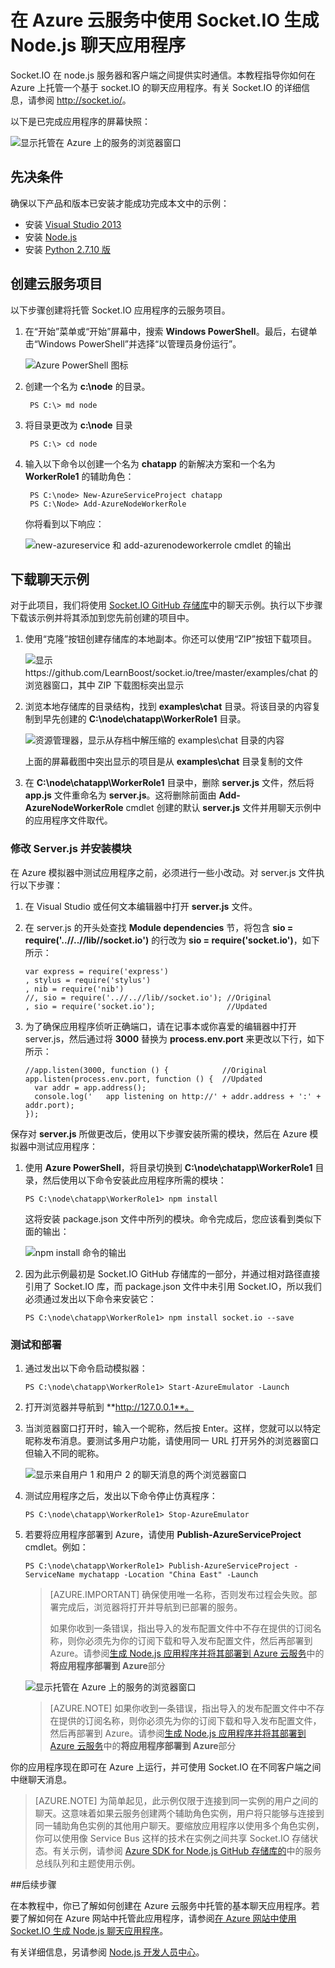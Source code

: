 <properties 
	pageTitle="使用 Socket.io 构建 Node.js 应用程序 | Azure" 
	description="了解如何在 Azure 上托管的 node.js 应用程序中使用 socket.io。" 
	services="cloud-services" 
	documentationCenter="nodejs" 
	authors="rmcmurray" 
	manager="wpickett" 
	editor=""/>

<tags 
	ms.service="cloud-services" 
	ms.date="05/04/2016" 
	wacn.date="05/31/2016"/>

# 在 Azure 云服务中使用 Socket.IO 生成 Node.js 聊天应用程序

Socket.IO 在 node.js 服务器和客户端之间提供实时通信。本教程指导你如何在 Azure 上托管一个基于 socket.IO 的聊天应用程序。有关 Socket.IO 的详细信息，请参阅 <http://socket.io/>。

以下是已完成应用程序的屏幕快照：

![显示托管在 Azure 上的服务的浏览器窗口][completed-app]

## 先决条件

确保以下产品和版本已安装才能成功完成本文中的示例：

* 安装 [Visual Studio 2013](https://www.visualstudio.com/zh-cn/downloads/download-visual-studio-vs.aspx)
* 安装 [Node.js](https://nodejs.org/download)
* 安装 [Python 2.7.10 版](https://www.python.org)

## 创建云服务项目

以下步骤创建将托管 Socket.IO 应用程序的云服务项目。

1. 在“开始”菜单或“开始”屏幕中，搜索 **Windows PowerShell**。最后，右键单击“Windows PowerShell”并选择“以管理员身份运行”。

	![Azure PowerShell 图标][powershell-menu]

2. 创建一个名为 **c:\\node** 的目录。
 
		PS C:\> md node

3. 将目录更改为 **c:\\node** 目录
 
		PS C:\> cd node

4. 输入以下命令以创建一个名为 **chatapp** 的新解决方案和一个名为 **WorkerRole1** 的辅助角色：

		PS C:\node> New-AzureServiceProject chatapp
		PS C:\Node> Add-AzureNodeWorkerRole

	你将看到以下响应：

	![new-azureservice 和 add-azurenodeworkerrole cmdlet 的输出](./media/cloud-services-nodejs-chat-app-socketio/socketio-1.png)

## 下载聊天示例

对于此项目，我们将使用 [Socket.IO GitHub 存储库]中的聊天示例。执行以下步骤下载该示例并将其添加到您先前创建的项目中。

1.  使用“克隆”按钮创建存储库的本地副本。你还可以使用“ZIP”按钮下载项目。

    ![显示 https://github.com/LearnBoost/socket.io/tree/master/examples/chat 的浏览器窗口，其中 ZIP 下载图标突出显示][chat-example-view]

3.  浏览本地存储库的目录结构，找到 **examples\\chat** 目录。将该目录的内容复制到早先创建的 **C:\\node\\chatapp\\WorkerRole1** 目录。

    ![资源管理器，显示从存档中解压缩的 examples\\chat 目录的内容][chat-contents]

    上面的屏幕截图中突出显示的项目是从 **examples\\chat** 目录复制的文件

4.  在 **C:\\node\\chatapp\\WorkerRole1** 目录中，删除 **server.js** 文件，然后将 **app.js** 文件重命名为 **server.js**。这将删除前面由 **Add-AzureNodeWorkerRole** cmdlet 创建的默认 **server.js** 文件并用聊天示例中的应用程序文件取代。

### 修改 Server.js 并安装模块

在 Azure 模拟器中测试应用程序之前，必须进行一些小改动。对 server.js 文件执行以下步骤：

1.  在 Visual Studio 或任何文本编辑器中打开 **server.js** 文件。

2.  在 server.js 的开头处查找 **Module dependencies** 节，将包含 **sio = require('..//..//lib//socket.io')** 的行改为 **sio = require('socket.io')**，如下所示：

		var express = require('express')
  		, stylus = require('stylus')
  		, nib = require('nib')
		//, sio = require('..//..//lib//socket.io'); //Original
  		, sio = require('socket.io');                //Updated

3.  为了确保应用程序侦听正确端口，请在记事本或你喜爱的编辑器中打开 server.js，然后通过将 **3000** 替换为 **process.env.port** 来更改以下行，如下所示：

        //app.listen(3000, function () {            //Original
		app.listen(process.env.port, function () {  //Updated
		  var addr = app.address();
		  console.log('   app listening on http://' + addr.address + ':' + addr.port);
		});

保存对 **server.js** 所做更改后，使用以下步骤安装所需的模块，然后在 Azure 模拟器中测试应用程序：

1.  使用 **Azure PowerShell**，将目录切换到 **C:\\node\\chatapp\\WorkerRole1** 目录，然后使用以下命令安装此应用程序所需的模块：

        PS C:\node\chatapp\WorkerRole1> npm install

    这将安装 package.json 文件中所列的模块。命令完成后，您应该看到类似下面的输出：

    ![npm install 命令的输出][The-output-of-the-npm-install-command]

4.  因为此示例最初是 Socket.IO GitHub 存储库的一部分，并通过相对路径直接引用了 Socket.IO 库，而 package.json 文件中未引用 Socket.IO，所以我们必须通过发出以下命令来安装它：

        PS C:\node\chatapp\WorkerRole1> npm install socket.io --save

### 测试和部署

1.  通过发出以下命令启动模拟器：

        PS C:\node\chatapp\WorkerRole1> Start-AzureEmulator -Launch

2.  打开浏览器并导航到 **http://127.0.0.1**。

3.  当浏览器窗口打开时，输入一个昵称，然后按 Enter。这样，您就可以以特定昵称发布消息。要测试多用户功能，请使用同一 URL 打开另外的浏览器窗口但输入不同的昵称。

    ![显示来自用户 1 和用户 2 的聊天消息的两个浏览器窗口](./media/cloud-services-nodejs-chat-app-socketio/socketio-8.png)

3.  测试应用程序之后，发出以下命令停止仿真程序：

        PS C:\node\chatapp\WorkerRole1> Stop-AzureEmulator

4.  若要将应用程序部署到 Azure，请使用 **Publish-AzureServiceProject** cmdlet。例如：

        PS C:\node\chatapp\WorkerRole1> Publish-AzureServiceProject -ServiceName mychatapp -Location "China East" -Launch

	> [AZURE.IMPORTANT] 确保使用唯一名称，否则发布过程会失败。部署完成后，浏览器将打开并导航到已部署的服务。
	> 
	> 如果你收到一条错误，指出导入的发布配置文件中不存在提供的订阅名称，则你必须先为你的订阅下载和导入发布配置文件，然后再部署到 Azure。请参阅[生成 Node.js 应用程序并将其部署到 Azure 云服务](/documentation/articles/cloud-services-nodejs-develop-deploy-app/)中的**将应用程序部署到 Azure**部分

    ![显示托管在 Azure 上的服务的浏览器窗口][completed-app]

	> [AZURE.NOTE] 如果你收到一条错误，指出导入的发布配置文件中不存在提供的订阅名称，则你必须先为你的订阅下载和导入发布配置文件，然后再部署到 Azure。请参阅[生成 Node.js 应用程序并将其部署到 Azure 云服务](/documentation/articles/cloud-services-nodejs-develop-deploy-app/)中的**将应用程序部署到 Azure**部分

你的应用程序现在即可在 Azure 上运行，并可使用 Socket.IO 在不同客户端之间中继聊天消息。

> [AZURE.NOTE] 为简单起见，此示例仅限于连接到同一实例的用户之间的聊天。这意味着如果云服务创建两个辅助角色实例，用户将只能够与连接到同一辅助角色实例的其他用户聊天。要缩放应用程序以使用多个角色实例，你可以使用像 Service Bus 这样的技术在实例之间共享 Socket.IO 存储状态。有关示例，请参阅 [Azure SDK for Node.js GitHub 存储库的](https://github.com/WindowsAzure/azure-sdk-for-node)中的服务总线队列和主题使用示例。

##后续步骤

在本教程中，你已了解如何创建在 Azure 云服务中托管的基本聊天应用程序。若要了解如何在 Azure 网站中托管此应用程序，请参阅[在 Azure 网站中使用 Socket.IO 生成 Node.js 聊天应用程序][chatwebsite]。

有关详细信息，另请参阅 [Node.js 开发人员中心](/develop/nodejs)。

  [chatwebsite]: /documentation/articles/web-sites-nodejs-chat-app-socketio/

  [Azure SLA]: /support/legal/sla/
  [Azure SDK for Node.js GitHub repository]: https://github.com/WindowsAzure/azure-sdk-for-node
  [completed-app]: ./media/cloud-services-nodejs-chat-app-socketio/socketio-10.png
  [Azure SDK for Node.js]: /develop/nodejs/
  [Node.js Web Application]: /documentation/articles/cloud-services-nodejs-develop-deploy-app/
  [Socket.IO GitHub 存储库]: https://github.com/LearnBoost/socket.io/tree/0.9.14
  [Azure Considerations]: #windowsazureconsiderations
  [Hosting the Chat Example in a Worker Role]: #hostingthechatexampleinawebrole
  [Summary and Next Steps]: #summary
  [powershell-menu]: ./media/cloud-services-nodejs-chat-app-socketio/azure-powershell-start.png

  [chat example]: https://github.com/LearnBoost/socket.io/tree/master/examples/chat
  [chat-example-view]: ./media/cloud-services-nodejs-chat-app-socketio/socketio-22.png
  
  
  [chat-contents]: ./media/cloud-services-nodejs-chat-app-socketio/socketio-5.png
  [The-output-of-the-npm-install-command]: ./media/cloud-services-nodejs-chat-app-socketio/socketio-7.png
  [The output of the Publish-AzureService command]: ./media/cloud-services-nodejs-chat-app-socketio/socketio-9.png
  

<!---HONumber=Mooncake_0523_2016-->
